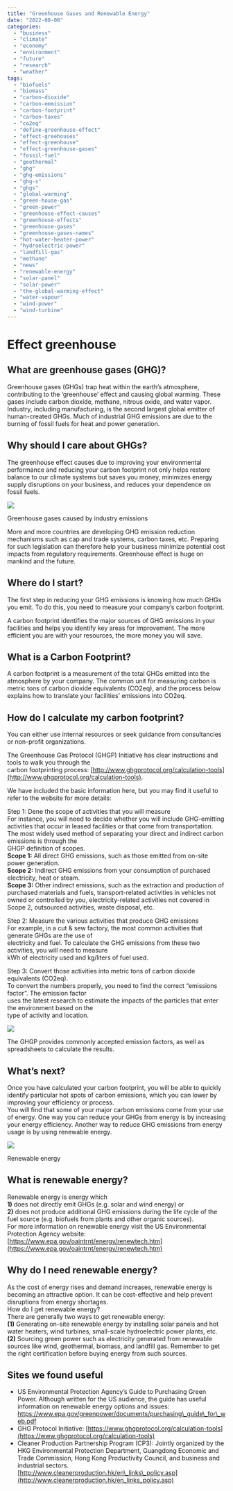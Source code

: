 ```yaml
---
title: "Greenhouse Gases and Renewable Energy"
date: "2022-08-08"
categories: 
  - "business"
  - "climate"
  - "economy"
  - "environment"
  - "future"
  - "research"
  - "weather"
tags: 
  - "biofuels"
  - "biomass"
  - "carbon-dioxide"
  - "carbon-emmission"
  - "carbon-footprint"
  - "carbon-taxes"
  - "co2eq"
  - "define-greenhouse-effect"
  - "effect-greehouses"
  - "effect-greenhouse"
  - "effect-greenhouse-gases"
  - "fossil-fuel"
  - "geothermal"
  - "ghg"
  - "ghg-emissions"
  - "ghg-s"
  - "ghgs"
  - "global-warming"
  - "green-house-gas"
  - "green-power"
  - "greenhouse-effect-causes"
  - "greenhouse-effects"
  - "greenhouse-gases"
  - "greenhouse-gases-names"
  - "hot-water-heater-power"
  - "hydroelectric-power"
  - "landfill-gas"
  - "methane"
  - "news"
  - "renewable-energy"
  - "solar-panel"
  - "solar-power"
  - "the-global-warming-effect"
  - "water-vapour"
  - "wind-power"
  - "wind-turbine"
---
```


# Effect greenhouse

## What are greenhouse gases (GHG)?

Greenhouse gases (GHGs) trap heat within the earth’s atmosphere, contributing to the ‘greenhouse’ effect and causing global warming. These gases include carbon dioxide, methane, nitrous oxide, and water vapor. Industry, including manufacturing, is the second largest global emitter of human-created GHGs. Much of industrial GHG emissions are due to the burning of fossil fuels for heat and power generation.

## Why should I care about GHGs?

The greenhouse effect causes due to improving your environmental performance and reducing your carbon footprint not only helps restore balance to our climate systems but saves you money, minimizes energy supply disruptions on your business, and reduces your dependence on fossil fuels.

![](images/greenhouse-gas-bdmeter-300x253.png)

Greenhouse gases caused by industry emissions

More and more countries are developing GHG emission reduction mechanisms such as cap and trade systems, carbon taxes, etc. Preparing for such legislation can therefore help your business minimize potential cost impacts from regulatory requirements. Greenhouse effect is huge on mankind and the future.

## Where do I start?

The first step in reducing your GHG emissions is knowing how much GHGs you emit. To do this, you need to measure your company’s carbon footprint.

A carbon footprint identifies the major sources of GHG emissions in your facilities and helps you identify key areas for improvement. The more efficient you are with your resources, the more money you will save.

## What is a Carbon Footprint?

A carbon footprint is a measurement of the total GHGs emitted into the atmosphere by your company. The common unit for measuring carbon is metric tons of carbon dioxide equivalents (CO2eq), and the process below explains how to translate your facilities’ emissions into CO2eq.

## How do I calculate my carbon footprint?

You can either use internal resources or seek guidance from consultancies or non-profit organizations.

The Greenhouse Gas Protocol (GHGP) Initiative has clear instructions and tools to walk you through the  
carbon footprinting process: [http://www.ghgprotocol.org/calculation-tools](http://www.ghgprotocol.org/calculation-tools).

We have included the basic information here, but you may find it useful to refer to the website for more details:  
  
Step 1: Dene the scope of activities that you will measure  
For instance, you will need to decide whether you will include GHG-emitting activities that occur in leased facilities or that come from transportation.  
The most widely used method of separating your direct and indirect carbon emissions is through the  
GHGP definition of scopes.  
**Scope 1:** All direct GHG emissions, such as those emitted from on-site power generation.  
**Scope 2:** Indirect GHG emissions from your consumption of purchased electricity, heat or steam.  
**Scope 3:** Other indirect emissions, such as the extraction and production of purchased materials and fuels, transport-related activities in vehicles not owned or controlled by you, electricity-related activities not covered in Scope 2, outsourced activities, waste disposal, etc.

Step 2: Measure the various activities that produce GHG emissions  
For example, in a cut & sew factory, the most common activities that generate GHGs are the use of  
electricity and fuel. To calculate the GHG emissions from these two activities, you will need to measure  
kWh of electricity used and kg/liters of fuel used.  
  
Step 3: Convert those activities into metric tons of carbon dioxide equivalents (CO2eq).  
To convert the numbers properly, you need to find the correct “emissions factor”. The emission factor  
uses the latest research to estimate the impacts of the particles that enter the environment based on the  
type of activity and location.

![](images/image-300x115.png)

The GHGP provides commonly accepted emission factors, as well as spreadsheets to calculate the results.

## What’s next?

Once you have calculated your carbon footprint, you will be able to quickly identify particular hot spots of carbon emissions, which you can lower by improving your efficiency or process.  
You will find that some of your major carbon emissions come from your use of energy. One way you can reduce your GHGs from energy is by increasing your energy efficiency. Another way to reduce GHG emissions from energy usage is by using renewable energy.

![](images/renewable-energy-bdmeter-300x208.png)

Renewable energy

## What is renewable energy?

Renewable energy is energy which  
**1)** does not directly emit GHGs (e.g. solar and wind energy) or  
**2)** does not produce additional GHG emissions during the life cycle of the fuel source (e.g. biofuels from plants and other organic sources).  
For more information on renewable energy visit the US Environmental Protection Agency website: [https://www.epa.gov/oaintrnt/energy/renewtech.htm](https://www.epa.gov/oaintrnt/energy/renewtech.htm)

## Why do I need renewable energy?

As the cost of energy rises and demand increases, renewable energy is becoming an attractive option. It can be cost-effective and help prevent disruptions from energy shortages.  
How do I get renewable energy?  
There are generally two ways to get renewable energy:  
**(1)** Generating on-site renewable energy by installing solar panels and hot water heaters, wind turbines, small-scale hydroelectric power plants, etc.  
**(2)** Sourcing green power such as electricity generated from renewable sources like wind, geothermal, biomass, and landfill gas. Remember to get the right certification before buying energy from such sources.

## Sites we found useful

- US Environmental Protection Agency’s Guide to Purchasing Green Power. Although written for the US audience, the guide has useful information on renewable energy options and issues:  
    [https://www.epa.gov/greenpower/documents/purchasing\_guide\_for\_web.pdf  
    ](https://www.epa.gov/greenpower/documents/purchasing_guide_for_web.pdf)
- GHG Protocol Initiative: [https://www.ghgprotocol.org/calculation-tools](https://www.ghgprotocol.org/calculation-tools)
- Cleaner Production Partnership Program (CP3): Jointly organized by the HKG Environmental Protection Department, Guangdong Economic and Trade Commission, Hong Kong Productivity Council, and business and industrial sectors. [http://www.cleanerproduction.hk/en\_links\_policy.asp](http://www.cleanerproduction.hk/en_links_policy.asp)
